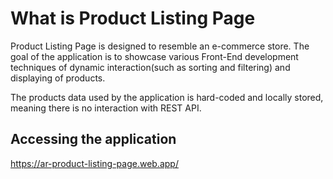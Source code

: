 # What is Product Listing Page

Product Listing Page is designed to resemble an e-commerce store. The goal of the application is to showcase various Front-End development techniques of dynamic interaction(such as sorting and filtering) and displaying of products. 

The products data used by the application is hard-coded and locally stored, meaning there is no interaction with REST API.  

## Accessing the application

https://ar-product-listing-page.web.app/
